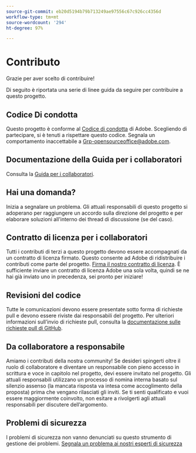 ```yaml
---
source-git-commit: eb20d5194b79b713249ae97556c67c926cc4356d
workflow-type: tm+mt
source-wordcount: '294'
ht-degree: 97%

---
```

# Contributo

Grazie per aver scelto di contribuire!

Di seguito è riportata una serie di linee guida da seguire per contribuire a questo progetto.

## Codice Di condotta

Questo progetto è conforme al [Codice di condotta](code-of-conduct.md) di Adobe. Scegliendo di partecipare, si è tenuti a rispettare questo codice. Segnala un comportamento inaccettabile a
[Grp-opensourceoffice@adobe.com](mailto:Grp-opensourceoffice@adobe.com).

## Documentazione della Guida per i collaboratori

Consulta la [Guida per i collaboratori](https://experienceleague.adobe.com/docs/contributor/contributor-guide/introduction.html).

## Hai una domanda?

Inizia a segnalare un problema. Gli attuali responsabili di questo progetto si adoperano per raggiungere un accordo sulla direzione del progetto e per elaborare soluzioni all’interno dei thread di discussione (se del caso).

## Contratto di licenza per i collaboratori

Tutti i contributi di terzi a questo progetto devono essere accompagnati da un contratto di licenza firmato. Questo consente ad Adobe di ridistribuire i contributi come parte del progetto. [Firma il nostro contratto di licenza](http://opensource.adobe.com/cla.html). È sufficiente inviare un contratto di licenza Adobe una sola volta, quindi se ne hai già inviato uno in precedenza, sei pronto per iniziare!

## Revisioni del codice

Tutte le comunicazioni devono essere presentate sotto forma di richieste pull e devono essere riviste dai responsabili del progetto. Per ulteriori informazioni sull’invio di richieste pull, consulta la [documentazione sulle richieste pull di GitHub](https://help.github.com/articles/about-pull-requests/).

<!--
Lastly, please follow the [pull request template](PULL_REQUEST_TEMPLATE.md) when
submitting a pull request!
-->

## Da collaboratore a responsabile

Amiamo i contributi della nostra community! Se desideri spingerti oltre il ruolo di collaboratore
e diventare un responsabile con pieno accesso in scrittura e voce in capitolo nel progetto, devi essere invitato nel progetto. Gli attuali responsabili utilizzano un processo di nomina
interna basato sul silenzio assenso (la mancata risposta va intesa come accoglimento della proposta) prima che vengano rilasciati
gli inviti. Se ti senti qualificato e vuoi essere maggiormente coinvolto, non esitare a rivolgerti agli attuali responsabili per discutere dell’argomento.

## Problemi di sicurezza

I problemi di sicurezza non vanno denunciati su questo strumento di gestione dei problemi. [Segnala un problema ai nostri esperti di sicurezza](https://helpx.adobe.com/it/security/alertus.html)
